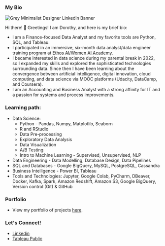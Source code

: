 ### My Bio

![Grey Minimalist Designer Linkedin Banner](https://github.com/DSKunth/DSKunth/assets/98457852/1707f2b0-cf6d-4fc3-a586-4ea01145c1d4)

Hi there! 👋 Greetings! I am Dorothy, and here is my brief bio:
- I am a Finance-focused Data Analyst and my favorite tools are Python, SQL, and Tableau.
- I participated in an immersive, six-month data analyst/data engineer training program at [Ethos AI/Women AI Academy](https://www.womenaiacademy.com/).
- I became interested in data science during my parental break in 2022, so I expanded my skills and explored the sophisticated technologies surrounding data. Since then I have been learning about the convergence between artificial intelligence, digital innovation, cloud computing, and data science via MOOC platforms (Udacity, DataCamp, and Coursera).
- I am an Accounting and Business Analyst with a strong affinity for IT and a passion for systems and process improvements.

### Learning path:
  - Data Science:
      - Python - Pandas, Numpy, Matplotlib, Seaborn
      - R and RStudio
      - Data Pre-processing
      - Exploratory Data Analysis
      - Data Visualization
      - A/B Testing
      - Intro to Machine Learning - Supervised, Unsupervised, NLP
  - Data Engineering - Data Modelling, Database Design, Data Pipelines
  - SQL and Databases - Google BigQuery, MySQL, PostgreSQL, Cassandra
  - Business Intelligence - Power BI, Tableau
  - Tools and Technologies: Jupyter, Google Colab, PyCharm, DBeaver, Docker, Kafka, Spark, Amazon Redshift, Amazon S3, Google BigQuery, Version control (Git) & GitHub

  ### Portfolio
  - View my portfolio of projects [here](https://github.com/DSKunth/Project-Portfolio).

  ### Let's Connect!
  <script src="https://platform.linkedin.com/badges/js/profile.js" async defer type="text/javascript"></script>
  - [Linkedin](https://www.linkedin.com/in/dkunth/)
  - [Tableau Public](https://public.tableau.com/app/profile/dorothy.kunth)

  
